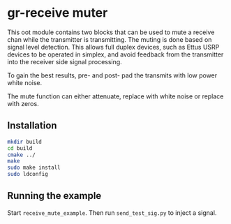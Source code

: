 
# gr-receive muter
This oot module contains two blocks that can be used to mute a receive chan while the transmitter is transmitting. The muting is done based on signal level detection.
This allows full duplex devices, such as Ettus USRP devices to be operated in simplex, and avoid feedback from the transmitter into the receiver side signal processing.

To gain the best results, pre- and post- pad the transmits with low power white noise.

The mute function can either attenuate, replace with white noise or replace with zeros.


## Installation
```bash
mkdir build
cd build
cmake ../
make
sudo make install
sudo ldconfig
```


## Running the example
Start `receive_mute_example`. Then run `send_test_sig.py` to inject a signal.

